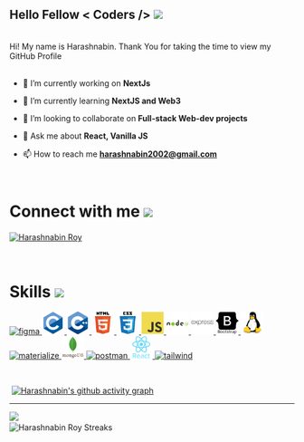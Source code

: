 <!-- <h3 align="center">It’s not a bug. It’s an undocumented feature!</h3> -->
<h2> Hello Fellow < Coders /> <img src = "https://raw.githubusercontent.com/MartinHeinz/MartinHeinz/master/wave.gif" width = 30px> </h2>
<br>
<div size='20px'> Hi! My name is Harashnabin. Thank You for taking the time to view my GitHub Profile</div>
</h1>
<!-- ![Profile views](https://visitor-badge.glitch.me/badge?page_id=HarashnabinRoy.HarashnabinRoy) -->
<!-- ![Github](https://img.shields.io/github/followers/HarashnabinRoy?label=Follow&style=social)](https://github.com/HarashnabinRoy) -->



<br>
<!-- <hr> -->

- 🔭 I’m currently working on **NextJs**

- 🌱 I’m currently learning **NextJS and Web3**

- 👯 I’m looking to collaborate on **Full-stack Web-dev projects**

- 💬 Ask me about **React, Vanilla JS**

- 📫 How to reach me **harashnabin2002@gmail.com**

<br>

<h1 align="left">Connect with me <img src="https://emojis.slackmojis.com/emojis/images/1588315024/8823/hyperkitty.gif?1588315024" width="30" /> </h1>
<p align="left">
<a href="https://www.linkedin.com/in/harashnabin-roy-8893731b9/" target="blank"><img align="center" src="https://raw.githubusercontent.com/rahuldkjain/github-profile-readme-generator/master/src/images/icons/Social/linked-in-alt.svg" alt="Harashnabin Roy" height="30" width="40" /></a>
</p>

<br>

<h1 align="left">Skills <img src = "https://media2.giphy.com/media/QssGEmpkyEOhBCb7e1/giphy.gif?cid=ecf05e47a0n3gi1bfqntqmob8g9aid1oyj2wr3ds3mg700bl&rid=giphy.gif" width = 32px> </h1>
<p align="left"> <a href="https://www.figma.com/" target="_blank"> <img src="https://www.vectorlogo.zone/logos/figma/figma-icon.svg" alt="figma" width="40" height="40"/> </a> <a href="https://www.cprogramming.com/" target="_blank"> <img src="https://raw.githubusercontent.com/devicons/devicon/master/icons/c/c-original.svg" alt="c" width="40" height="40"/> </a> <a href="https://www.w3schools.com/cpp/" target="_blank"> <img src="https://raw.githubusercontent.com/devicons/devicon/master/icons/cplusplus/cplusplus-original.svg" alt="cplusplus" width="40" height="40"/> </a><a href="https://www.w3.org/html/" target="_blank"> <img src="https://raw.githubusercontent.com/devicons/devicon/master/icons/html5/html5-original-wordmark.svg" alt="html5" width="40" height="40"/> </a> <a href="https://www.w3schools.com/css/" target="_blank"> <img src="https://raw.githubusercontent.com/devicons/devicon/master/icons/css3/css3-original-wordmark.svg" alt="css3" width="40" height="40"/> </a> <a href="https://developer.mozilla.org/en-US/docs/Web/JavaScript" target="_blank"> <img src="https://raw.githubusercontent.com/devicons/devicon/master/icons/javascript/javascript-original.svg" alt="javascript" width="40" height="40"/> </a> <a href="https://nodejs.org" target="_blank"> <img src="https://raw.githubusercontent.com/devicons/devicon/master/icons/nodejs/nodejs-original-wordmark.svg" alt="nodejs" width="40" height="40"/> </a> <a href="https://expressjs.com" target="_blank"> <img src="https://raw.githubusercontent.com/devicons/devicon/master/icons/express/express-original-wordmark.svg" alt="express" width="40" height="40"/> </a><a href="https://getbootstrap.com" target="_blank"> <img src="https://raw.githubusercontent.com/devicons/devicon/master/icons/bootstrap/bootstrap-plain-wordmark.svg" alt="bootstrap" width="40" height="40"/> </a>  <a href="https://www.linux.org/" target="_blank"> <img src="https://raw.githubusercontent.com/devicons/devicon/master/icons/linux/linux-original.svg" alt="linux" width="40" height="40"/> </a> <a href="https://materializecss.com/" target="_blank"> <img src="https://raw.githubusercontent.com/prplx/svg-logos/5585531d45d294869c4eaab4d7cf2e9c167710a9/svg/materialize.svg" alt="materialize" width="40" height="40"/> </a> <a href="https://www.mongodb.com/" target="_blank"> <img src="https://raw.githubusercontent.com/devicons/devicon/master/icons/mongodb/mongodb-original-wordmark.svg" alt="mongodb" width="40" height="40"/> </a> <a href="https://postman.com" target="_blank"> <img src="https://www.vectorlogo.zone/logos/getpostman/getpostman-icon.svg" alt="postman" width="40" height="40"/> </a> <a href="https://reactjs.org/" target="_blank"> <img src="https://raw.githubusercontent.com/devicons/devicon/master/icons/react/react-original-wordmark.svg" alt="react" width="40" height="40"/> </a> <a href="https://tailwindcss.com/" target="_blank"> <img src="https://www.vectorlogo.zone/logos/tailwindcss/tailwindcss-icon.svg" alt="tailwind" width="40" height="40"/> </a> </p>

<br>

<!--&nbsp;![Harashnabin's 𝚐𝚒𝚝𝚑𝚞𝚋 𝚐𝚛𝚊𝚙𝚑](https://activity-graph.herokuapp.com/graph?username=HarashnabinRoy&hide_border=true&area=true)-->
&nbsp;[![Harashnabin's github activity graph](https://github-readme-activity-graph.cyclic.app/graph?username=HarashnabinRoy&theme=react-dark)](https://github.com/HarashnabinRoy/github-readme-activity-graph)
<br><hr>

&nbsp;
<img align="left" src="https://github-readme-stats.vercel.app/api?username=HarashnabinRoy&theme=tokyonight&count_private=true&include_all_commits=true&show_icons=true&custom_title=%23%20GitHub%20Stats%20%E2%9C%85" width="450px"  />
&nbsp;
<img align="center" src="https://github-readme-streak-stats.herokuapp.com/?user=HarashnabinRoy&theme=dark" alt="Harashnabin Roy Streaks" />
<!--
<img src="https://github-readme-stats.vercel.app/api/top-langs/?username=HarashnabinRoy&theme=tokyonight&layout=compact&langs_count=10&custom_title=%23%20Most%20Used%20Languages%20%F0%9F%91%A8%F0%9F%8F%BD%E2%80%8D%F0%9F%92%BB" />
-->



<!-- <br><br><hr><br> -->



